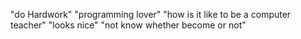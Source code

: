 "do Hardwork"
"programming lover"
"how is it like to be a computer teacher"
"looks nice"
"not know whether become or not"
